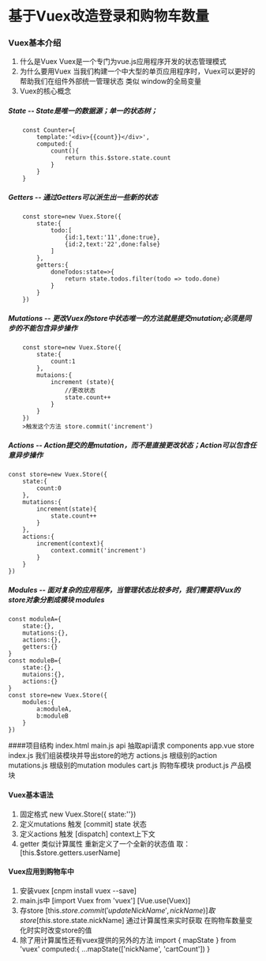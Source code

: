 # 基于Vuex改造登录和购物车数量

### Vuex基本介绍
1. 什么是Vuex
	Vuex是一个专门为vue.js应用程序开发的状态管理模式
2. 为什么要用Vuex
	当我们构建一个中大型的单页应用程序时，Vuex可以更好的帮助我们在组件外部统一管理状态
	类似 window的全局变量
3. Vuex的核心概念
##### State -- State是唯一的数据源；单一的状态树；
		const Counter={
			template:'<div>{{count}}</div>',
			computed:{
				count(){
					return this.$store.state.count
				}
			}
		}
##### Getters -- 通过Getters可以派生出一些新的状态
		const store=new Vuex.Store({
			state:{
				todo:[
					{id:1,text:'11',done:true},
					{id:2,text:'22',done:false}
				]
			},
			getters:{
				doneTodos:state=>{
					return state.todos.filter(todo => todo.done)
				}
			}
		})
##### Mutations -- 更改Vuex的store中状态唯一的方法就是提交mutation;必须是同步的不能包含异步操作
		const store=new Vuex.Store({
			state:{
				count:1
			},
			mutaions:{
				increment (state){
					//更改状态
					state.count++
				}
			}
		})
		>触发这个方法 store.commit('increment')
##### Actions -- Action提交的是mutation，而不是直接更改状态；Action可以包含任意异步操作
	const store=new Vuex.Store({
		state:{
			count:0
		},
		mutations:{
			increment(state){
				state.count++
			}
		},
		actions:{
			increment(context){
				context.commit('increment')
			}
		}
	})
##### Modules -- 面对复杂的应用程序，当管理状态比较多时，我们需要将Vux的store对象分割成模块 modules
	const moduleA={
		state:{},
		mutations:{},
		actions:{},
		getters:{}
	}
	const moduleB={
		state:{},
		mutaions:{},
		actions:{}
	}
	const store=new Vuex.Store({
		modules:{
			a:moduleA,
			b:moduleB
		}
	})

####项目结构
	index.html
	main.js
	api
		抽取api请求
	components
		app.vue
	store
		index.js 我们组装模块并导出store的地方
		actions.js 根级别的action
		mutations.js 根级别的mutation
		modules
			cart.js 购物车模块
			product.js 产品模块

#### Vuex基本语法
1. 固定格式 new Vuex.Store({ state:''})
2. 定义mutations 触发 [commit] state 状态
3. 定义actions 触发 [dispatch] context上下文
4. getter 类似计算属性 重新定义了一个全新的状态值 取：[this.$store.getters.userName]

#### Vuex应用到购物车中
1. 安装vuex [cnpm install vuex --save]
2. main.js中 [import Vuex from 'vuex'] [Vue.use(Vuex)]
3. 存store [this.$store.commit('updateNickName',nickName)] 
        取store [this.$store.state.nickName]
        通过计算属性来实时获取 在购物车数量变化时实时改变store的值
4. 除了用计算属性还有vuex提供的另外的方法 
	import { mapState } from 'vuex'
	computed:{
		...mapState(['nickName', 'cartCount'])
	}

